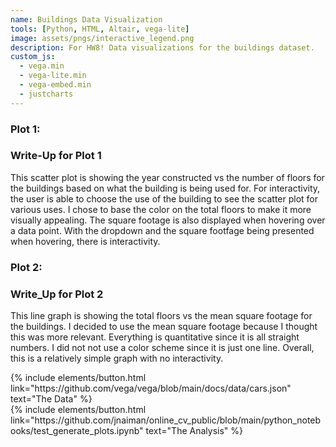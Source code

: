 ```yaml
---
name: Buildings Data Visualization
tools: [Python, HTML, Altair, vega-lite]
image: assets/pngs/interactive_legend.png
description: For HW8! Data visualizations for the buildings dataset.
custom_js:
  - vega.min
  - vega-lite.min
  - vega-embed.min
  - justcharts
---
```



### Plot 1:

<vegachart schema-url="{{ site.baseurl }}/assets/json/final_bar.json" style="width: 100%"></vegachart>

### Write-Up for Plot 1

This scatter plot is showing the year constructed vs the number of floors for the buildings based on what the building is being used for. For interactivity, the user is able to choose the use of the building to see the scatter plot for various uses. I chose to base the color on the total floors to make it more visually appealing. The square footage is also displayed when hovering over a data point. With the dropdown and the square footfage being presented when hovering, there is interactivity. 

### Plot 2:

<vegachart schema-url="{{ site.baseurl }}/assets/json/chart2.json" style="width: 100%"></vegachart>

### Write_Up for Plot 2

This line graph is showing the total floors vs the mean square footage for the buildings. I decided to use the mean square footage because I thought this was more relevant. Everything is quantitative since it is all straight numbers. I did not not use a color scheme since it is just one line. Overall, this is a relatively simple graph with no interactivity.

<!-- these are written in a combo of html and liquid --> 

<div class="left">
{% include elements/button.html link="https://github.com/vega/vega/blob/main/docs/data/cars.json" text="The Data" %}
</div>

<div class="right">
{% include elements/button.html link="https://github.com/jnaiman/online_cv_public/blob/main/python_notebooks/test_generate_plots.ipynb" text="The Analysis" %}
</div>

